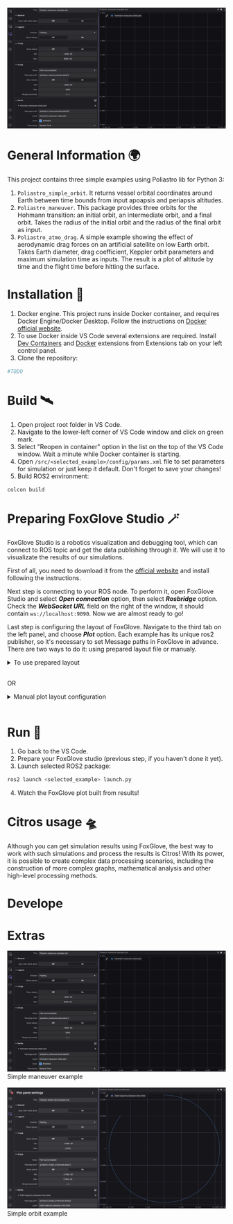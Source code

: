 ![gif](/docs/img/main.gif "Maneuver example")
# General Information 🌍
This project contains three simple examples using Poliastro lib for Python 3:
1. `Poliastro_simple_orbit`. It returns vessel orbital coordinates around Earth between time bounds from input apoapsis and periapsis altitudes.
2. `Poliastro_maneuver`. This package provides three orbits for the Hohmann transition: an initial orbit, an intermediate orbit, and a final orbit. Takes the radius of the initial orbit and the radius of the final orbit as input.
3. `Poliastro_atmo_drag`. A simple example showing the effect of aerodynamic drag forces on an artificial satellite on low Earth orbit. Takes Earth diameter, drag coefficient, Keppler orbit parameters and maximum simulation time as inputs. The result is a plot of altitude by time and the flight time before hitting the surface.

# Installation 🛫
1. Docker engine. This project runs inside Docker container, and requires Docker Engine/Docker Desktop. Follow the instructions on [Docker official website](https://www.docker.com/get-started/).
2. To use Docker inside VS Code several extensions are required. Install [Dev Containers](https://marketplace.visualstudio.com/items?itemName=ms-vscode-remote.remote-containers) and [Docker](https://marketplace.visualstudio.com/items?itemName=ms-azuretools.vscode-docker) extensions from Extensions tab on your left control panel.
3. Clone the repository:
```bash 
#TODO
```

# Build 🛰
1. Open project root folder in VS Code.
2. Navigate to the lower-left corner of VS Code window and click on green mark.
3. Select "Reopen in container" option in the list on the top of the VS Code window. Wait a minute while Docker container is starting.
2. Open ```/src/<selected_example>/config/params.xml``` file to set parameters for simulation or just keep it default. Don't forget to save your changes!
3. Build ROS2 environment:
```bash 
colcon build
```

# Preparing FoxGlove Studio 🪄
FoxGlove Studio is a robotics visualization and debugging tool, which can connect to ROS topic and get the data publishing through it. We will use it to visualizate the results of our simulations.

First of all, you need to download it from the [official website](https://foxglove.dev/) and install following the instructions. 

Next step is connecting to your ROS node. To perform it, open FoxGlove Studio and select *__Open connection__* option, then select *__Rosbridge__* option. Check the *__WebSocket URL__* field on the right of the window, it should contain ```ws://localhost:9090```. Now we are almost ready to go!

Last step is configuring the layout of FoxGlove. Navigate to the third tab on the left panel, and choose __*Plot*__ option. Each example has its unique ros2 publisher, so it's necessary to set Message paths in FoxGlove in advance. There are two ways to do it: using prepared layout file or manualy.

<details>
  <summary>To use prepared layout</summary>

1. Go to the fourth tab on the left panel, then click on three dots near *__Plot panel settings__* and choose *__Import/export settings...__*.

2. Copy code from file in [foxglove_layouts](/foxglove_layouts/) folder for the example you want to use.

3. Contragulations! You are ready to start!
</details>
<br>

OR 

<details>
  <summary>Manual plot layout configuration</summary>

1. For Poliastro_simple_orbit: '/poliastro_simple_orbit/state.data'. Set '/poliastro_simple_orbit/state.data[0]' as Message path in 'Series' tab and '/poliastro_simple_orbit/state.data[1]' as Message path in the 'X Axis' tab. This will provide a plot of orbit. 
2. For Poliastro_maneuver: '/Poliastro_maneuver/state.data'. Set '/poliastro_maneuver/state.data[0]' as Message path in 'Series' tab and '/Poliastro_maneuver/state.data[1]' as Message path in the 'X Axis' tab. This will provide full Hohmann maneuver including initial and final orbits.
3. For Poliastro_atmo_drag: '/Poliastro_atmo_drag/state.data'. Set '/Poliastro_atmo_drag/state.data[0]' as Message path in 'Series' tab and '/Poliastro_atmo_drag/state.data[1]' as Message path in the 'X Axis' tab. This will provide raw orbit data, and '/poliastro_atmo_drag/res.data' will provide total flight time before reaching surface. Although the best way to process simulation results is Citros notebook.
</details>
<br>


# Run 🚀
1. Go back to the VS Code.
2. Prepare your FoxGlove studio (previous step, if you haven't done it yet).
3. Launch selected ROS2 package:
```bash 
ros2 launch <selected_example> launch.py
```
4. Watch the FoxGlove plot built from results!

# Citros usage 🛸
Although you can get simulation results using FoxGlove, the best way to work with such simulations and process the results is Citros! With its power, it is possible to create complex data processing scenarios, including the construction of more complex graphs, mathematical analysis and other high-level processing methods.

# Develope


# Extras

![gif](/docs/img/main.gif "Maneuver example")
<br>
Simple maneuver example
<br>
<br>
![gif](/docs/img/simple_orbit.png "Simple orbit example")
Simple orbit example
